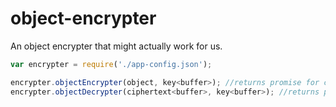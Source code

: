 object-encrypter
================

An object encrypter that might actually work for us.


```js
var encrypter = require('./app-config.json');

encrypter.objectEncrypter(object, key<buffer>); //returns promise for ciphertext buffer
encrypter.objectDecrypter(ciphertext<buffer>, key<buffer>); //returns promise for object
```
